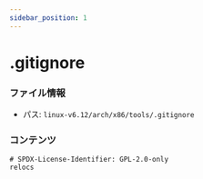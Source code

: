 ```yaml
---
sidebar_position: 1
---
```

# .gitignore

### ファイル情報

- パス: `linux-v6.12/arch/x86/tools/.gitignore`

### コンテンツ

```gitignore
# SPDX-License-Identifier: GPL-2.0-only
relocs

```
